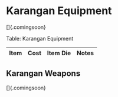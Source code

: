 # Karangan Equipment

[]{.comingsoon}

Table: Karangan Equipment

| Item | Cost | Item Die | Notes |
| :--- | :--: | :------- | :---- |

## Karangan Weapons

[]{.comingsoon}


